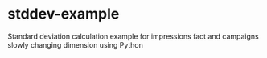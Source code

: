 # stddev-example
Standard deviation calculation example for impressions fact and campaigns slowly changing  dimension using Python
